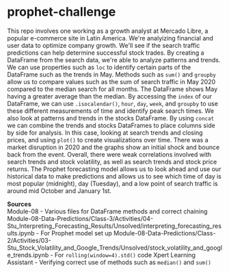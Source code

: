 # prophet-challenge
This repo involves one working as a growth analyst at Mercado Libre, a popular e-commerce site in Latin America. We're analyizing financial and user data to optimize company growth. We'll see if the search traffic predictions can help determine successful stock trades. By creating a DataFrame from the search data, we're able to analyze patterns and trends. We can use properties such as `loc` to identify certain parts of the DataFrame such as the trends in May. Methods such as `sum()` and `groupby` allow us to compare values such as the sum of search traffic in May 2020 compared to the median search for all months. The DataFrame shows May having a greater average than the median. By accessing the `index` of our DataFrame, we can use `.isocalendar()`, `hour`, `day`, `week`, and `groupby` to use these different measurements of time and identify peak search times. We also look at patterns and trends in the stocks DataFrame. By using `concat` we can combine the trends and stocks DataFrames to place columns side by side for analysis. In this case, looking at search trends and closing prices, and using `plot()` to create visualizations over time. There was a market disruption in 2020 and the graphs show an initial shock and bounce back from the event. Overall, there were weak correlations involved with search trends and stock volatility, as well as search trends and stock price returns. The Prophet forecasting model allows us to look ahead and use our historical data to make predictions and allows us to see which time of day is most popular (midnight), day (Tuesday), and a low point of search traffic is around mid October and January 1st. 


<b>Sources</b></br>
Module-08 - Various files for DataFrame methods and correct chaining
Module-08-Data-Predictions/Class-3/Activities/04-Stu_Interpreting_Forecasting_Results/Unsolved/interpreting_forecasting_results.ipynb - For Prophet model set up
Module-08-Data-Predictions/Class-2/Activities/03-Stu_Stock_Volatility_and_Google_Trends/Unsolved/stock_volatility_and_google_trends.ipynb - For `rolling(window=4).std()` code
Xpert Learning Assistant - Verifying correct use of methods such as `median()` and `sum()`
